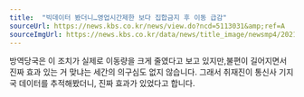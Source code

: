 ```yaml
---
title:  "빅데이터 봤더니…영업시간제한 보다 집합금지 후 이동 급감"
sourceUrl: https://news.kbs.co.kr/news/view.do?ncd=5113031&amp;ref=A
sourceImgUrl: https://news.kbs.co.kr/data/news/title_image/newsmp4/2021/02/07/100_5113031.jpg
---
```

방역당국은 이 조치가 실제로 이동량을 크게 줄였다고 보고 있지만, ​불편이 길어지면서 ​진짜 효과 있는 거 맞냐는 세간의 ​의구심도 없지 않습니다.
그래서 취재진이 통신사 기지국 데이터를 추적해봤더니, 진짜 효과가 있었다고 합니다.